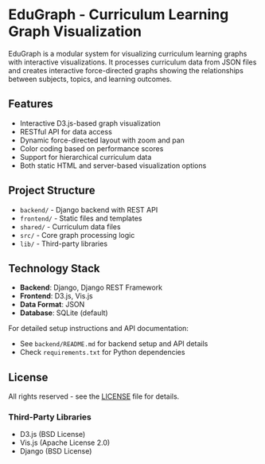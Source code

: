 # EduGraph - Curriculum Learning Graph Visualization

EduGraph is a modular system for visualizing curriculum learning graphs with interactive visualizations. It processes curriculum data from JSON files and creates interactive force-directed graphs showing the relationships between subjects, topics, and learning outcomes.

## Features

- Interactive D3.js-based graph visualization
- RESTful API for data access
- Dynamic force-directed layout with zoom and pan
- Color coding based on performance scores
- Support for hierarchical curriculum data
- Both static HTML and server-based visualization options

## Project Structure

- `backend/` - Django backend with REST API
- `frontend/` - Static files and templates
- `shared/` - Curriculum data files
- `src/` - Core graph processing logic
- `lib/` - Third-party libraries

## Technology Stack

- **Backend**: Django, Django REST Framework
- **Frontend**: D3.js, Vis.js
- **Data Format**: JSON
- **Database**: SQLite (default)

For detailed setup instructions and API documentation:
- See `backend/README.md` for backend setup and API details
- Check `requirements.txt` for Python dependencies

## License

All rights reserved - see the [LICENSE](LICENSE) file for details.

### Third-Party Libraries
- D3.js (BSD License)
- Vis.js (Apache License 2.0)
- Django (BSD License)
